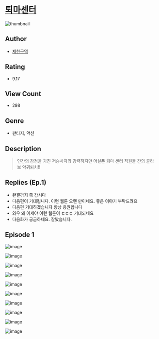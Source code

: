# [퇴마센터](https://comic.naver.com/challenge/list?titleId=810353)
![thumbnail](https://image-comic.pstatic.net/user_contents_data/challenge_comic/2023/05/23/upload_7233456326752677938_480x623.jpeg)

## Author
- [제한구역](https://comic.naver.com/artistTitle?id=366874)

## Rating
- 9.17

## View Count
- 298

## Genre
- 판타지, 액션

## Description
> 인간의 감정을 가진 저승사자와 강력하지만 어설픈 퇴마 센터 직원들 간의 콜라보 악귀퇴치!!

## Replies (Ep.1)
- 완결까지 쭉 갑시다
- 다음편이 기대됩니다. 이런 웹툰 오랜 만이네요. 좋은 이야기 부탁드려요
- 다음편 기대하겠습니다 항상 응원합니다
- 와우 왜 이제야 이런 웹툰이 ㄷㄷㄷ 기대되네요
- 다음화가 궁금하네요. 잘봤습니다.

## Episode 1
![image](https://image-comic.pstatic.net/user_contents_data/challenge_comic/2023/05/23/366874/upload_7017230961350894693.jpeg)

![image](https://image-comic.pstatic.net/user_contents_data/challenge_comic/2023/05/23/366874/upload_7148395903087567667.jpeg)

![image](https://image-comic.pstatic.net/user_contents_data/challenge_comic/2023/05/23/366874/upload_3990524845868988720.jpeg)

![image](https://image-comic.pstatic.net/user_contents_data/challenge_comic/2023/05/23/366874/upload_7148676304255267636.jpeg)

![image](https://image-comic.pstatic.net/user_contents_data/challenge_comic/2023/05/23/366874/upload_3474353626794702385.jpeg)

![image](https://image-comic.pstatic.net/user_contents_data/challenge_comic/2023/05/23/366874/upload_7018077378273961272.jpeg)

![image](https://image-comic.pstatic.net/user_contents_data/challenge_comic/2023/05/23/366874/upload_7220453510762029872.jpeg)

![image](https://image-comic.pstatic.net/user_contents_data/challenge_comic/2023/05/23/366874/upload_3761403110311868004.jpeg)

![image](https://image-comic.pstatic.net/user_contents_data/challenge_comic/2023/05/23/366874/upload_7148114634199151923.jpeg)

![image](https://image-comic.pstatic.net/user_contents_data/challenge_comic/2023/05/23/366874/upload_3630808822901466424.jpeg)
